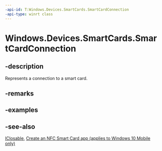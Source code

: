 ```yaml
---
-api-id: T:Windows.Devices.SmartCards.SmartCardConnection
-api-type: winrt class
---
```


<!-- Class syntax.
public class SmartCardConnection : Windows.Devices.SmartCards.ISmartCardConnection, Windows.Foundation.IClosable
-->

# Windows.Devices.SmartCards.SmartCardConnection

## -description
Represents a connection to a smart card.

## -remarks


## -examples

## -see-also
[IClosable](../windows.foundation/iclosable.md), [Create an NFC Smart Card app (applies to Windows 10 Mobile only)](/windows/uwp/devices-sensors/host-card-emulation)
